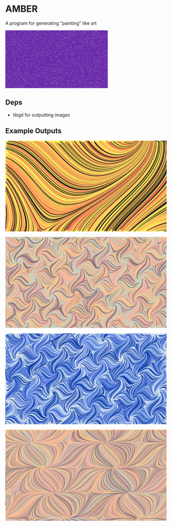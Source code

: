 # AMBER
A program for generating "painting" like art

![gif!](docs/out.gif)

## Deps
- libgd for outputting images

## Example Outputs
![png!](docs/p1.png)

![png!](docs/p3.png)

![png!](docs/p2.png)

![png!](docs/p4.png)


